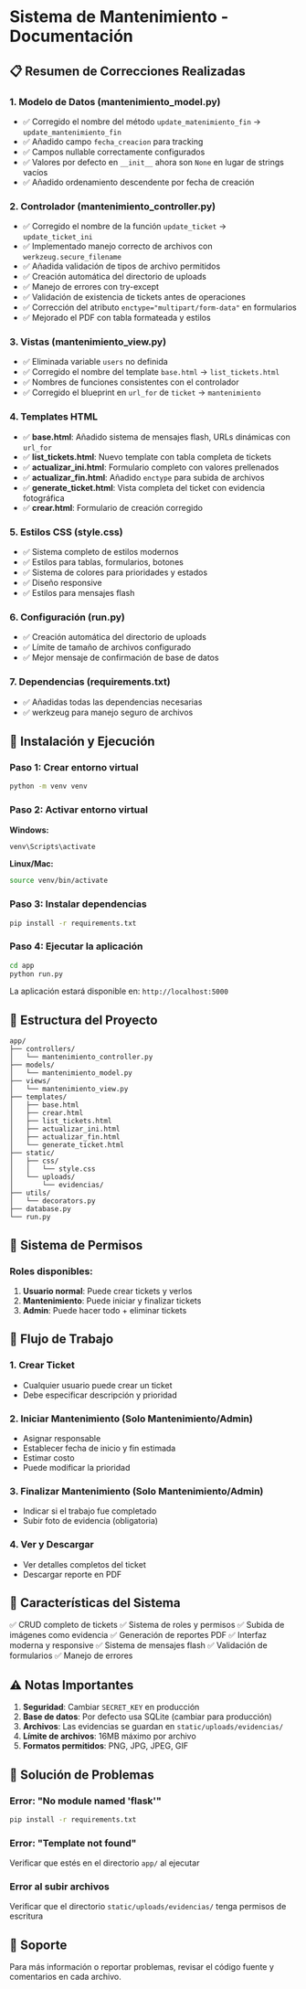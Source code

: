 # Sistema de Mantenimiento - Documentación

## 📋 Resumen de Correcciones Realizadas

### 1. **Modelo de Datos (mantenimiento_model.py)**
- ✅ Corregido el nombre del método `update_matenimiento_fin` → `update_mantenimiento_fin`
- ✅ Añadido campo `fecha_creacion` para tracking
- ✅ Campos nullable correctamente configurados
- ✅ Valores por defecto en `__init__` ahora son `None` en lugar de strings vacíos
- ✅ Añadido ordenamiento descendente por fecha de creación

### 2. **Controlador (mantenimiento_controller.py)**
- ✅ Corregido el nombre de la función `update_ticket` → `update_ticket_ini`
- ✅ Implementado manejo correcto de archivos con `werkzeug.secure_filename`
- ✅ Añadida validación de tipos de archivo permitidos
- ✅ Creación automática del directorio de uploads
- ✅ Manejo de errores con try-except
- ✅ Validación de existencia de tickets antes de operaciones
- ✅ Corrección del atributo `enctype="multipart/form-data"` en formularios
- ✅ Mejorado el PDF con tabla formateada y estilos

### 3. **Vistas (mantenimiento_view.py)**
- ✅ Eliminada variable `users` no definida
- ✅ Corregido el nombre del template `base.html` → `list_tickets.html`
- ✅ Nombres de funciones consistentes con el controlador
- ✅ Corregido el blueprint en `url_for` de `ticket` → `mantenimiento`

### 4. **Templates HTML**
- ✅ **base.html**: Añadido sistema de mensajes flash, URLs dinámicas con `url_for`
- ✅ **list_tickets.html**: Nuevo template con tabla completa de tickets
- ✅ **actualizar_ini.html**: Formulario completo con valores prellenados
- ✅ **actualizar_fin.html**: Añadido `enctype` para subida de archivos
- ✅ **generate_ticket.html**: Vista completa del ticket con evidencia fotográfica
- ✅ **crear.html**: Formulario de creación corregido

### 5. **Estilos CSS (style.css)**
- ✅ Sistema completo de estilos modernos
- ✅ Estilos para tablas, formularios, botones
- ✅ Sistema de colores para prioridades y estados
- ✅ Diseño responsive
- ✅ Estilos para mensajes flash

### 6. **Configuración (run.py)**
- ✅ Creación automática del directorio de uploads
- ✅ Límite de tamaño de archivos configurado
- ✅ Mejor mensaje de confirmación de base de datos

### 7. **Dependencias (requirements.txt)**
- ✅ Añadidas todas las dependencias necesarias
- ✅ werkzeug para manejo seguro de archivos

## 🚀 Instalación y Ejecución

### Paso 1: Crear entorno virtual
```bash
python -m venv venv
```

### Paso 2: Activar entorno virtual
**Windows:**
```bash
venv\Scripts\activate
```

**Linux/Mac:**
```bash
source venv/bin/activate
```

### Paso 3: Instalar dependencias
```bash
pip install -r requirements.txt
```

### Paso 4: Ejecutar la aplicación
```bash
cd app
python run.py
```

La aplicación estará disponible en: `http://localhost:5000`

## 📁 Estructura del Proyecto

```
app/
├── controllers/
│   └── mantenimiento_controller.py
├── models/
│   └── mantenimiento_model.py
├── views/
│   └── mantenimiento_view.py
├── templates/
│   ├── base.html
│   ├── crear.html
│   ├── list_tickets.html
│   ├── actualizar_ini.html
│   ├── actualizar_fin.html
│   └── generate_ticket.html
├── static/
│   ├── css/
│   │   └── style.css
│   └── uploads/
│       └── evidencias/
├── utils/
│   └── decorators.py
├── database.py
└── run.py
```

## 🔐 Sistema de Permisos

### Roles disponibles:
1. **Usuario normal**: Puede crear tickets y verlos
2. **Mantenimiento**: Puede iniciar y finalizar tickets
3. **Admin**: Puede hacer todo + eliminar tickets

## 📝 Flujo de Trabajo

### 1. Crear Ticket
- Cualquier usuario puede crear un ticket
- Debe especificar descripción y prioridad

### 2. Iniciar Mantenimiento (Solo Mantenimiento/Admin)
- Asignar responsable
- Establecer fecha de inicio y fin estimada
- Estimar costo
- Puede modificar la prioridad

### 3. Finalizar Mantenimiento (Solo Mantenimiento/Admin)
- Indicar si el trabajo fue completado
- Subir foto de evidencia (obligatoria)

### 4. Ver y Descargar
- Ver detalles completos del ticket
- Descargar reporte en PDF

## 🎨 Características del Sistema

✅ CRUD completo de tickets
✅ Sistema de roles y permisos
✅ Subida de imágenes como evidencia
✅ Generación de reportes PDF
✅ Interfaz moderna y responsive
✅ Sistema de mensajes flash
✅ Validación de formularios
✅ Manejo de errores

## ⚠️ Notas Importantes

1. **Seguridad**: Cambiar `SECRET_KEY` en producción
2. **Base de datos**: Por defecto usa SQLite (cambiar para producción)
3. **Archivos**: Las evidencias se guardan en `static/uploads/evidencias/`
4. **Límite de archivos**: 16MB máximo por archivo
5. **Formatos permitidos**: PNG, JPG, JPEG, GIF

## 🐛 Solución de Problemas

### Error: "No module named 'flask'"
```bash
pip install -r requirements.txt
```

### Error: "Template not found"
Verificar que estés en el directorio `app/` al ejecutar

### Error al subir archivos
Verificar que el directorio `static/uploads/evidencias/` tenga permisos de escritura

## 📧 Soporte

Para más información o reportar problemas, revisar el código fuente y comentarios en cada archivo.